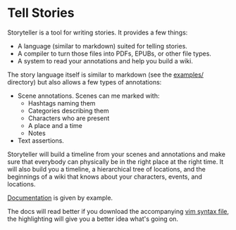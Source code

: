 # Tell Stories #

Storyteller is a tool for writing stories. It provides a few things:

- A language (similar to markdown) suited for telling stories.
- A compiler to turn those files into PDFs, EPUBs, or other file types.
- A system to read your annotations and help you build a wiki.

The story language itself is similar to markdown (see the [examples/](https://github.com/Soares/Storyteller.hs/tree/master/examples/) directory)
but also allows a few types of annotations:

- Scene annotations. Scenes can me marked with:
  - Hashtags naming them
  - Categories describing them
  - Characters who are present
  - A place and a time
  - Notes
- Text assertions.

Storyteller will build a timeline from your scenes and annotations and make sure
that everybody can physically be in the right place at the right time. It will
also build you a timeline, a hierarchical tree of locations, and the beginnings
of a wiki that knows about your characters, events, and locations.

[Documentation](https://github.com/Soares/Storyteller.hs/tree/master/examples/Doc.story) is given by example.

The docs will read better if you download the accompanying [vim syntax file](https://github.com/Soares/storyteller.vim),
the highlighting will give you a better idea what's going on.
